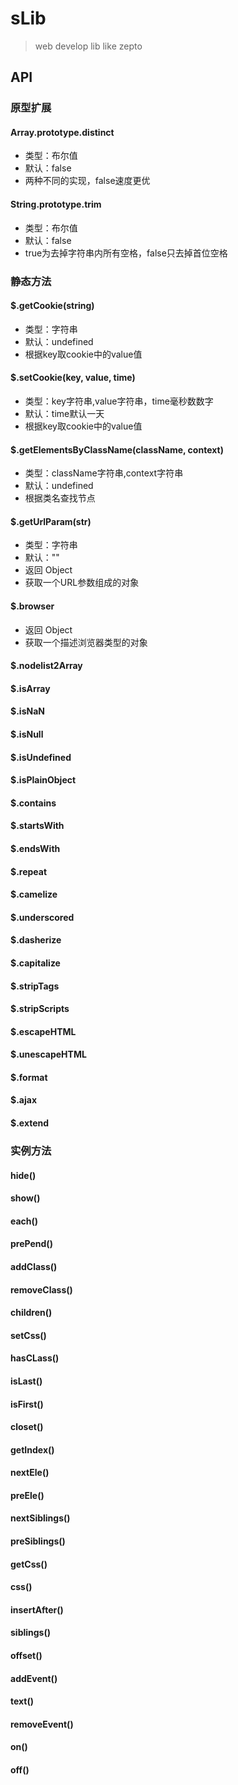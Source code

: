 # sLib

> web develop lib like zepto

## API

### 原型扩展

#### Array.prototype.distinct
- 类型：布尔值
- 默认：false
- 两种不同的实现，false速度更优

#### String.prototype.trim
- 类型：布尔值
- 默认：false
- true为去掉字符串内所有空格，false只去掉首位空格

### 静态方法

#### $.getCookie(string)
- 类型：字符串
- 默认：undefined
- 根据key取cookie中的value值

#### $.setCookie(key, value, time)
- 类型：key字符串,value字符串，time毫秒数数字
- 默认：time默认一天
- 根据key取cookie中的value值

#### $.getElementsByClassName(className, context)
- 类型：className字符串,context字符串
- 默认：undefined
- 根据类名查找节点
#### $.getUrlParam(str)
- 类型：字符串
- 默认：""
- 返回 Object
- 获取一个URL参数组成的对象
#### $.browser
- 返回 Object
- 获取一个描述浏览器类型的对象
#### $.nodelist2Array

#### $.isArray

#### $.isNaN

#### $.isNull

#### $.isUndefined

#### $.isPlainObject

#### $.contains

#### $.startsWith

#### $.endsWith

#### $.repeat

#### $.camelize

#### $.underscored

#### $.dasherize

#### $.capitalize

#### $.stripTags

#### $.stripScripts

#### $.escapeHTML

#### $.unescapeHTML

#### $.format

#### $.ajax

#### $.extend

### 实例方法

#### hide()

#### show()

#### each()

#### prePend()

#### addClass()

#### removeClass()

#### children()

#### setCss()

#### hasCLass()

#### isLast()

#### isFirst()

#### closet()

#### getIndex()

#### nextEle()

#### preEle()

#### nextSiblings()

#### preSiblings()

#### getCss()

#### css()

#### insertAfter()

#### siblings()

#### offset()

#### addEvent()

#### text()

#### removeEvent()

#### on()

#### off()


